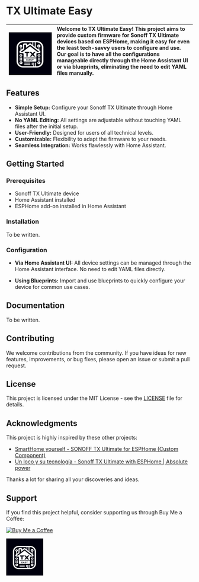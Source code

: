# TX Ultimate Easy

| &nbsp;![TX Ultimate Easy Logo](Assets/Logo.webp) | Welcome to TX Ultimate Easy! This project aims to provide custom firmware for Sonoff TX Ultimate devices based on ESPHome, making it easy for even the least tech-savvy users to configure and use. Our goal is to have all the configurations manageable directly through the Home Assistant UI or via blueprints, eliminating the need to edit YAML files manually. |
| --- | :-- |

## Features

- **Simple Setup:** Configure your Sonoff TX Ultimate through Home Assistant UI.
- **No YAML Editing:** All settings are adjustable without touching YAML files after the initial setup.
- **User-Friendly:** Designed for users of all technical levels.
- **Customizable:** Flexibility to adapt the firmware to your needs.
- **Seamless Integration:** Works flawlessly with Home Assistant.

## Getting Started

### Prerequisites

- Sonoff TX Ultimate device
- Home Assistant installed
- ESPHome add-on installed in Home Assistant

### Installation
To be written.

### Configuration

- **Via Home Assistant UI:**
  All device settings can be managed through the Home Assistant interface. No need to edit YAML files directly.

- **Using Blueprints:**
  Import and use blueprints to quickly configure your device for common use cases.

## Documentation
To be written.

## Contributing

We welcome contributions from the community. If you have ideas for new features, improvements, or bug fixes, please open an issue or submit a pull request.

## License

This project is licensed under the MIT License - see the [LICENSE](LICENSE) file for details.

## Acknowledgments

This project is highly inspired by these other projects:
- [SmartHome yourself - SONOFF TX Ultimate for ESPHome (Custom Component)](https://github.com/SmartHome-yourself/sonoff-tx-ultimate-for-esphome)
- [Un loco y su tecnología - Sonoff TX Ultimate with ESPHome | Absolute power](https://www.youtube.com/watch?v=58v8oqSQgXQ)

Thanks a lot for sharing all your discoveries and ideas.

## Support

If you find this project helpful, consider supporting us through Buy Me a Coffee:

[![Buy Me a Coffee](https://www.buymeacoffee.com/assets/img/custom_images/yellow_img.png)](https://www.buymeacoffee.com/edwardfirmo)


<img src="Assets/Logo.webp" alt="TX Ultimate Easy Logo" width="100"/>
